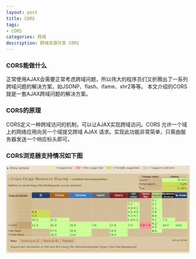 ```yaml
---
layout: post
title: CORS
tags:
- CORS
categories: 跨域
description: 跨域资源共享 CORS 
---
```


<!-- more -->
### CORS能做什么
正常使用AJAX会需要正常考虑跨域问题，所以伟大的程序员们又折腾出了一系列跨域问题的解决方案，如JSONP、flash、ifame、xhr2等等。
本文介绍的CORS就是一套AJAX跨域问题的解决方案。

### CORS的原理
CORS定义一种跨域访问的机制，可以让AJAX实现跨域访问。CORS 允许一个域上的网络应用向另一个域提交跨域 AJAX 请求。实现此功能非常简单，只需由服务器发送一个响应标头即可。

### CORS浏览器支持情况如下图
![image](https://raw.githubusercontent.com/Agnee-he/agnee-he.github.com/master/assets/img/CORS.png)



